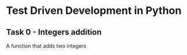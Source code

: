 # Test Driven Development in Python

## Task 0 - Integers addition
A function that adds two integers
